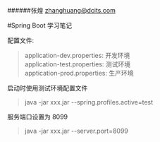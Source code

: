 ######张煌 zhanghuang@dcits.com

#Spring Boot 学习笔记

配置文件:  
>application-dev.properties: 开发环境  
application-test.properties: 测试环境  
apptication-prod.properties: 生产环境

启动时使用测试环境配置文件  
>java -jar xxx.jar --spring.profiles.active=test  

服务端口设置为 8099  
> java -jar xxx.jar --server.port=8099  


 <br/><br/><br/><br/><br/><br/><br/><br/>